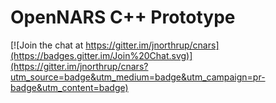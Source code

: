 OpenNARS C++ Prototype
======================

[![Join the chat at https://gitter.im/jnorthrup/cnars](https://badges.gitter.im/Join%20Chat.svg)](https://gitter.im/jnorthrup/cnars?utm_source=badge&utm_medium=badge&utm_campaign=pr-badge&utm_content=badge)


